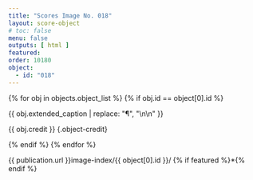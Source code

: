 ```yaml
---
title: "Scores Image No. 018"
layout: score-object
# toc: false
menu: false
outputs: [ html ]
featured: 
order: 10180
object:
  - id: "018"
---
```


{% for obj in objects.object_list %}
{% if obj.id == object[0].id %}

{{ obj.extended_caption | replace: "¶", "\n\n" }}

{{ obj.credit }} {.object-credit}

{% endif %}
{% endfor %}

<div class="object-credit object-url is-print-only">

{{ publication.url }}image-index/{{ object[0].id }}/ {% if featured %}*{% endif %}

</div>
